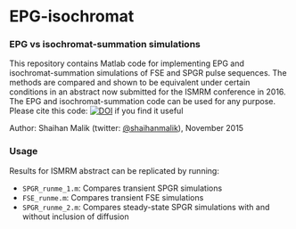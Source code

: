 # EPG-isochromat
### EPG vs isochromat-summation simulations

This repository contains Matlab code for implementing EPG and isochromat-summation simulations of FSE and SPGR pulse sequences. The methods are compared and shown to be equivalent under certain conditions in an abstract now submitted for the ISMRM conference in 2016. The EPG and isochromat-summation code can be used for any purpose. Please cite this code: [![DOI](https://zenodo.org/badge/15049/mriphysics/EPG-isochromat.svg)](https://zenodo.org/badge/latestdoi/15049/mriphysics/EPG-isochromat)  if you find it useful

Author: Shaihan Malik (twitter: [@shaihanmalik](https://twitter.com/shaihanmalik)), November 2015

### Usage
Results for ISMRM abstract can be replicated by running:
* `SPGR_runme_1.m`: Compares transient SPGR simulations
* `FSE_runme.m`: Compares transient FSE simulations
* `SPGR_runme_2.m`: Compares steady-state SPGR simulations with and without inclusion of diffusion
